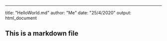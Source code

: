 ---
title: "HelloWorld.md"
author: "Me"
date: "25/4/2020"
output: html_document

## This is a markdown file
